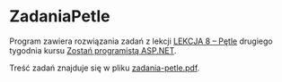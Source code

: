 # ZadaniaPetle
Program zawiera rozwiązania zadań z lekcji [LEKCJA 8 – Pętle](https://kurs.szkoladotneta.pl/zostan-programista-asp-net/tydzien-2-podstawy-jezyka-c/lekcja-8-petle/) drugiego tygodnia kursu [Zostań programistą ASP.NET](https://kurs.szkoladotneta.pl/zostan-programista-asp-net/). 

Treść zadań znajduje się w pliku [zadania-petle.pdf](/zadania-petle.pdf).
